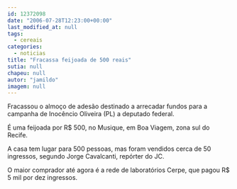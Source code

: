 ```yaml
---
id: 12372098
date: "2006-07-28T12:23:00+00:00"
last_modified_at: null
tags:
  - cereais
categories:
  - noticias
title: "Fracassa feijoada de 500 reais"
sutia: null
chapeu: null
autor: "jamildo"
imagem: null
---
```

<p>Fracassou o almo&ccedil;o de ades&atilde;o destinado a arrecadar fundos para a campanha de Inoc&ecirc;ncio Oliveira (PL) a deputado federal.</p>
<p>&Eacute; uma feijoada por R$ 500, no Musique, em Boa Viagem, zona sul do Recife.</p>
<p>A casa tem lugar para 500 pessoas, mas foram vendidos cerca de 50 ingressos, segundo Jorge Cavalcanti, rep&oacute;rter do JC.</p>
<p>O maior comprador at&eacute; agora &eacute; a rede de laborat&oacute;rios Cerpe, que pagou R$ 5 mil por dez ingressos.</p>

